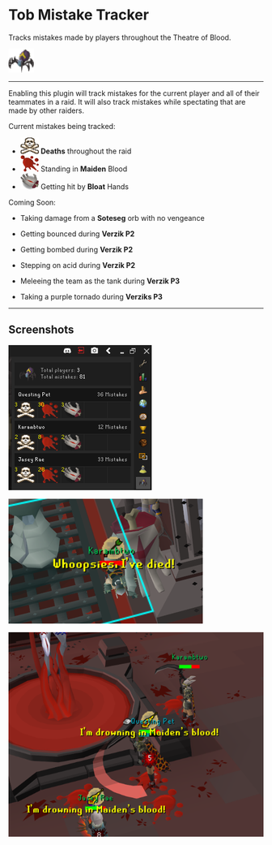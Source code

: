# Tob Mistake Tracker

Tracks mistakes made by players throughout the Theatre of Blood.

![icon](src/main/resources/com/tobmistaketracker/panel_icon_large.png)

---
Enabling this plugin will track mistakes for the current player and all of their teammates in a raid. It will also track
mistakes while spectating that are made by other raiders.

Current mistakes being tracked:

* ![death](src/main/resources/com/tobmistaketracker/death.png) **Deaths** throughout the raid
* ![maiden_blood](src/main/resources/com/tobmistaketracker/maiden_blood.png) Standing in **Maiden** Blood
* ![bloat_hand](src/main/resources/com/tobmistaketracker/bloat_hand.png) Getting hit by **Bloat** Hands

Coming Soon:

* Taking damage from a **Soteseg** orb with no vengeance
* Getting bounced during **Verzik P2**
* Getting bombed during **Verzik P2**
* Stepping on acid during **Verzik P2**

* Meleeing the team as the tank during **Verzik P3**
* Taking a purple tornado during **Verziks P3**

---

## Screenshots

![panel](src/main/resources/com/tobmistaketracker/panel_action.png)

![death](src/main/resources/com/tobmistaketracker/death_action.png)

![maiden_blood](src/main/resources/com/tobmistaketracker/maiden_blood_action.png)
